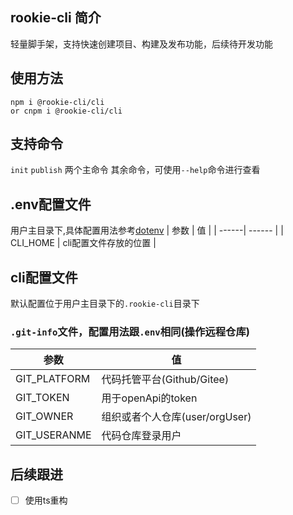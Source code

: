 ## rookie-cli 简介
轻量脚手架，支持快速创建项目、构建及发布功能，后续待开发功能

## 使用方法
```
npm i @rookie-cli/cli
or cnpm i @rookie-cli/cli
```

## 支持命令
`init`
`publish` 两个主命令
其余命令，可使用`--help`命令进行查看

## .env配置文件
  用户主目录下,具体配置用法参考[dotenv](github.com/motdotla/dotenv#readme)
  |  参数  |   值  |
  | ------| ------ |
  | CLI_HOME | cli配置文件存放的位置 |
  
## cli配置文件
  默认配置位于用户主目录下的`.rookie-cli`目录下
  ### `.git-info`文件，配置用法跟`.env`相同(操作远程仓库)
  |  参数  |   值  |
  | ------| ------ |
  | GIT_PLATFORM | 代码托管平台(Github/Gitee)
  | GIT_TOKEN | 用于openApi的token |
  | GIT_OWNER | 组织或者个人仓库(user/orgUser)
  | GIT_USERANME | 代码仓库登录用户 |

## 后续跟进
 - [ ] 使用ts重构
